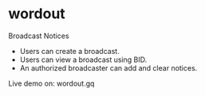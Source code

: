 # wordout
Broadcast Notices
- Users can create a broadcast.
- Users can view a broadcast using BID.
- An authorized broadcaster can add and clear notices.

Live demo on: wordout.gq
